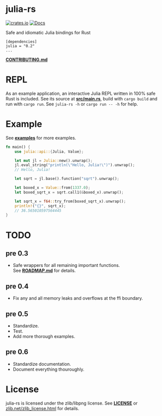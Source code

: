 
# julia-rs

[![crates.io](https://img.shields.io/crates/v/julia.svg)](https://crates.io/crates/julia)
[![Docs](https://docs.rs/julia/badge.svg)](https://docs.rs/julia)

Safe and idiomatic Julia bindings for Rust

```
[dependencies]
julia = "0.2"
...
```

**[CONTRIBUTING.md](/CONTRIBUTING.md)**

# REPL

As an example application, an interactive Julia REPL written in 100% safe Rust
is included. See its source at **[src/main.rs](/src/main.rs)**, build with
`cargo build` and run with `cargo run`. See `julia-rs -h` or `cargo run -- -h`
for help.

# Example

See **[examples](/examples)** for more examples.

```rust
fn main() {
    use julia::api::{Julia, Value};

    let mut jl = Julia::new().unwrap();
    jl.eval_string("println(\"Hello, Julia!\")").unwrap();
    // Hello, Julia!

    let sqrt = jl.base().function("sqrt").unwrap();

    let boxed_x = Value::from(1337.0);
    let boxed_sqrt_x = sqrt.call1(&boxed_x).unwrap();

    let sqrt_x = f64::try_from(boxed_sqrt_x).unwrap();
    println!("{}", sqrt_x);
    // 36.565010597564445
}
```

# TODO

## pre 0.3
- Safe wrappers for all remaining important functions.  
  See **[ROADMAP.md](/ROADMAP.md)** for details.

## pre 0.4
- Fix any and all memory leaks and overflows at the ffi boundary.

## pre 0.5
- Standardize.
- Test.
- Add more thorough examples.

## pre 0.6
- Standardize documentation.
- Document everything thouroughly.

# License

julia-rs is licensed under the zlib/libpng license. See
**[LICENSE](/LICENSE)** or
[zlib.net/zlib\_license.html](http://www.zlib.net/zlib_license.html)
for details.
